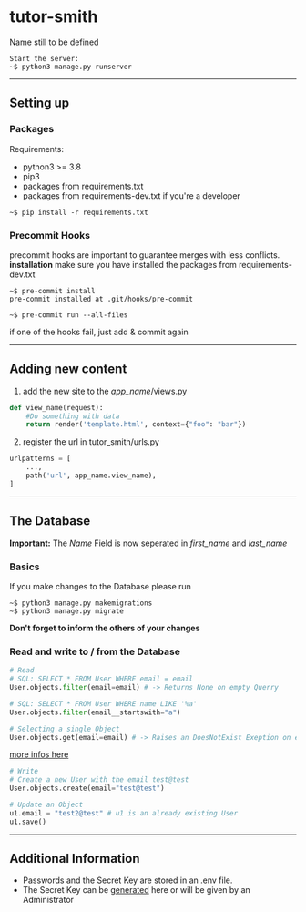 # tutor-smith

Name still to be defined

````shell
Start the server:
~$ python3 manage.py runserver
````
---
## Setting up
### Packages
Requirements:
* python3 >= 3.8
* pip3
* packages from requirements.txt
* packages from requirements-dev.txt if you're a developer

````shell
~$ pip install -r requirements.txt
````
### Precommit Hooks
precommit hooks are important to guarantee merges with less conflicts.
**installation**
make sure you have installed the packages from requirements-dev.txt
````shell
~$ pre-commit install
pre-commit installed at .git/hooks/pre-commit

~$ pre-commit run --all-files
````
if one of the hooks fail, just add & commit again

---

## Adding new content
1. add the new site to the *app_name*/views.py
````python
def view_name(request):
    #Do something with data
    return render('template.html', context={"foo": "bar"})
````
2. register the url in tutor_smith/urls.py
````python
urlpatterns = [
    ...,
    path('url', app_name.view_name),
]
````
---
## The Database
**Important:** The *Name* Field is now seperated in *first_name* and *last_name*
### Basics
If you make changes to the Database please run
````shell
~$ python3 manage.py makemigrations
~$ python3 manage.py migrate
````
**Don't forget to inform the others of your changes**
</br>
### Read and write to / from the Database
```python
# Read
# SQL: SELECT * FROM User WHERE email = email
User.objects.filter(email=email) # -> Returns None on empty Querry

# SQL: SELECT * FROM User WHERE name LIKE '%a'
User.objects.filter(email__startswith="a")

# Selecting a single Object
User.objects.get(email=email) # -> Raises an DoesNotExist Exeption on empty Querry
````
[more infos here](https://docs.djangoproject.com/en/3.2/topics/db/queries/#retrieving-all-objects)
````python
# Write
# Create a new User with the email test@test
User.objects.create(email="test@test")

# Update an Object
u1.email = "test2@test" # u1 is an already existing User
u1.save()
````
---
## Additional Information
* Passwords and the Secret Key are stored in an .env file.
* The Secret Key can be [generated](https://djecrety.ir/) here or will be given by an Administrator
